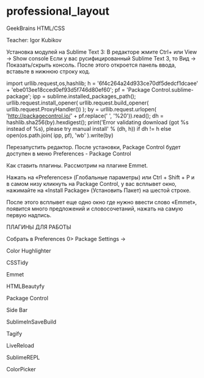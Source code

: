 # professional_layout
GeekBrains HTML/CSS

Teacher:
Igor Kubikov

Установка модулей на Sublime Text 3:
В редакторе жмите Ctrl+ или 
View -> Show console 
Если у вас русифицированный Sublime Text 3, то 
Вид -> Показать/скрыть консоль. После этого откроется панель ввода, вставьте в нижнюю строку код.

import urllib.request,os,hashlib; h = '6f4c264a24d933ce70df5dedcf1dcaee' + 'ebe013ee18cced0ef93d5f746d80ef60'; pf = 'Package Control.sublime-package'; ipp = sublime.installed_packages_path(); urllib.request.install_opener( urllib.request.build_opener( urllib.request.ProxyHandler()) ); by = urllib.request.urlopen( 'http://packagecontrol.io/' + pf.replace(' ', '%20')).read(); dh = hashlib.sha256(by).hexdigest(); print('Error validating download (got %s instead of %s), please try manual install' % (dh, h)) if dh != h else open(os.path.join( ipp, pf), 'wb' ).write(by) 

Перезапустить редактор. После установки, Package Control будет доступен в меню 
Preferences - Package Control

Как ставить плагины.
Рассмотрим на плагине Emmet.

Нажать на «Preferences» (Глобальные параметры) или Ctrl + Shift + P и в самом низу кликнуть на Package Control, у вас всплывет окно, нажимайте на «Install Package» (Установить Пакет) на шестой строке.

После этого всплывет еще одно окно где нужно ввести слово «Emmet», появится много предложений и словосочетаний, 
нажать на самую первую надпись.

ПЛАГИНЫ ДЛЯ РАБОТЫ

Собрать в 
Preferences 0> Package Settings ->

Color Hughlighter

CSSTidy

Emmet

HTMLBeautyfy

Package Control

Side Bar

SublimeInSaveBuild

Tagify

LiveReload

SublimeREPL

ColorPicker
